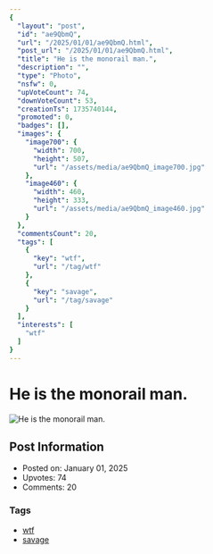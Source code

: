```yaml
---
{
  "layout": "post",
  "id": "ae9QbmQ",
  "url": "/2025/01/01/ae9QbmQ.html",
  "post_url": "/2025/01/01/ae9QbmQ.html",
  "title": "He is the monorail man.",
  "description": "",
  "type": "Photo",
  "nsfw": 0,
  "upVoteCount": 74,
  "downVoteCount": 53,
  "creationTs": 1735740144,
  "promoted": 0,
  "badges": [],
  "images": {
    "image700": {
      "width": 700,
      "height": 507,
      "url": "/assets/media/ae9QbmQ_image700.jpg"
    },
    "image460": {
      "width": 460,
      "height": 333,
      "url": "/assets/media/ae9QbmQ_image460.jpg"
    }
  },
  "commentsCount": 20,
  "tags": [
    {
      "key": "wtf",
      "url": "/tag/wtf"
    },
    {
      "key": "savage",
      "url": "/tag/savage"
    }
  ],
  "interests": [
    "wtf"
  ]
}
---
```


# He is the monorail man.

![He is the monorail man.](/assets/media/ae9QbmQ_image700.jpg)

## Post Information

- Posted on: January 01, 2025
- Upvotes: 74
- Comments: 20

### Tags

- [wtf](/tag/wtf)
- [savage](/tag/savage)
